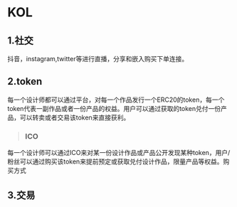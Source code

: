 # KOL
## 1.社交
抖音，instagram,twitter等进行直播，分享和嵌入购买下单连接。
## 2.token
每一个设计师都可以通过平台，对每一个作品发行一个ERC20的token，每一个token代表一副作品或者一份产品的权益。用户可以通过获取的token兑付一份产品，可以转卖或者交易该token来直接获利。
>### ICO
每一个设计师可以通过ICO来对某一份设计作品或产品公开发现某种token，用户/粉丝可以通过购买该token来提前预定或获取兑付设计作品，限量产品等权益。购买方式
## 3.交易

